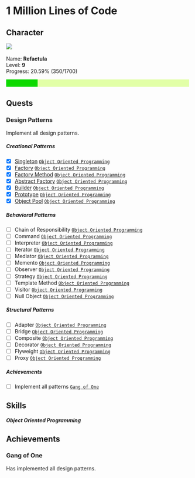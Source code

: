 # 1 Million Lines of Code

## Character

<img src="http://github.com/Refactula.png" width="200px"/>

Name: **Refactula**  
Level: **9**  
Progress: 20.59% (350/1700)  

![Progress: 20.59%](ProgressBar/export/Progress.png)

## Quests

### Design Patterns

Implement all design patterns.

##### Creational Patterns

* [x] [Singleton](DesignPatterns/src/main/java/refactula/design/patterns/creational/singleton) [`Object Oriented Programming`](#object-oriented-programming)
* [x] [Factory](DesignPatterns/src/main/java/refactula/design/patterns/creational/factory) [`Object Oriented Programming`](#object-oriented-programming)
* [x] [Factory Method](DesignPatterns/src/main/java/refactula/design/patterns/creational/factory_method) [`Object Oriented Programming`](#object-oriented-programming)
* [x] [Abstract Factory](DesignPatterns/src/main/java/refactula/design/patterns/creational/abstract_factory) [`Object Oriented Programming`](#object-oriented-programming)
* [x] [Builder](DesignPatterns/src/main/java/refactula/design/patterns/creational/builder) [`Object Oriented Programming`](#object-oriented-programming)
* [x] [Prototype](DesignPatterns/src/main/java/refactula/design/patterns/creational/prototype) [`Object Oriented Programming`](#object-oriented-programming)
* [x] [Object Pool](DesignPatterns/src/main/java/refactula/design/patterns/creational/object_pool) [`Object Oriented Programming`](#object-oriented-programming)

##### Behavioral Patterns

* [ ] Chain of Responsibility [`Object Oriented Programming`](#object-oriented-programming)
* [ ] Command [`Object Oriented Programming`](#object-oriented-programming)
* [ ] Interpreter [`Object Oriented Programming`](#object-oriented-programming)
* [ ] Iterator [`Object Oriented Programming`](#object-oriented-programming)
* [ ] Mediator [`Object Oriented Programming`](#object-oriented-programming)
* [ ] Memento [`Object Oriented Programming`](#object-oriented-programming)
* [ ] Observer [`Object Oriented Programming`](#object-oriented-programming)
* [ ] Strategy [`Object Oriented Programming`](#object-oriented-programming)
* [ ] Template Method [`Object Oriented Programming`](#object-oriented-programming)
* [ ] Visitor [`Object Oriented Programming`](#object-oriented-programming)
* [ ] Null Object [`Object Oriented Programming`](#object-oriented-programming)

##### Structural Patterns

* [ ] Adapter [`Object Oriented Programming`](#object-oriented-programming)
* [ ] Bridge [`Object Oriented Programming`](#object-oriented-programming)
* [ ] Composite [`Object Oriented Programming`](#object-oriented-programming)
* [ ] Decorator [`Object Oriented Programming`](#object-oriented-programming)
* [ ] Flyweight [`Object Oriented Programming`](#object-oriented-programming)
* [ ] Proxy [`Object Oriented Programming`](#object-oriented-programming)

##### Achievements

* [ ] Implement all patterns [`Gang of One`](#gang-of-one)

## Skills

##### Object Oriented Programming

## Achievements

### Gang of One

Has implemented all design patterns.